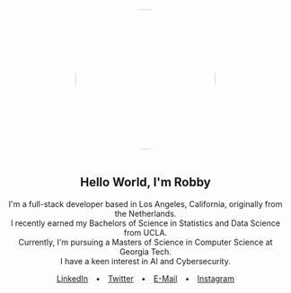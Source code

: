 <div align="center">
  <br>
  <br>

  <a href="https://robertlewis.dev/">
    <img width="250" height="250" src="https://avatars.githubusercontent.com/u/82246610?v=4" style="border-radius: 50%;" />
  </a>
  <br>
  <br>
  <h2>Hello World, I'm Robby</h2>
  <p>
    I'm a full-stack developer based in Los Angeles, California, originally from the Netherlands. <br>
    I recently earned my Bachelors of Science in Statistics and Data Science from UCLA. <br>
    Currently, I'm pursuing a Masters of Science in Computer Science at Georgia Tech. <br>
    I have a keen interest in AI and Cybersecurity.
  </p>

  <p>
    <a href="https://www.linkedin.com/in/robbylew/" style="margin: 0 10px;">LinkedIn</a> • 
    <a href="https://twitter.com/roberthedev" style="margin: 0 10px;">Twitter</a> • 
    <a href="mailto:contact@robertlewis.dev" style="margin: 0 10px;">E-Mail</a> • 
    <a href="https://www.instagram.com/robbylew/" style="margin: 0 10px;">Instagram</a>
  </p>
</div>
